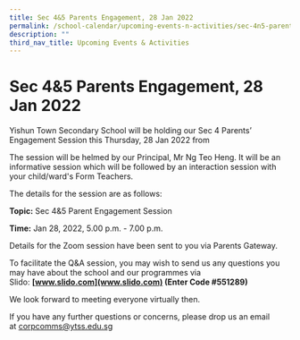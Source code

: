 ```yaml
---
title: Sec 4&5 Parents Engagement, 28 Jan 2022
permalink: /school-calendar/upcoming-events-n-activities/sec-4n5-parents-engagement-28-jan-2022/
description: ""
third_nav_title: Upcoming Events & Activities
---
```

# **Sec 4&5 Parents Engagement, 28 Jan 2022**

Yishun Town Secondary School will be holding our Sec 4 Parents’ Engagement Session this Thursday, 28 Jan 2022 from  
  

The session will be helmed by our Principal, Mr Ng Teo Heng. It will be an informative session which will be followed by an interaction session with your child/ward's Form Teachers.

The details for the session are as follows:

**Topic:** Sec 4&5 Parent Engagement Session

**Time:** Jan 28, 2022, 5.00 p.m. - 7.00 p.m.

Details for the Zoom session have been sent to you via Parents Gateway.

To facilitate the Q&A session, you may wish to send us any questions you may have about the school and our programmes via Slido: **[www.slido.com](www.slido.com) (Enter Code #551289)**

We look forward to meeting everyone virtually then.

If you have any further questions or concerns, please drop us an email at [corpcomms@ytss.edu.sg](mailto:corpcomms@ytss.edu.sg)